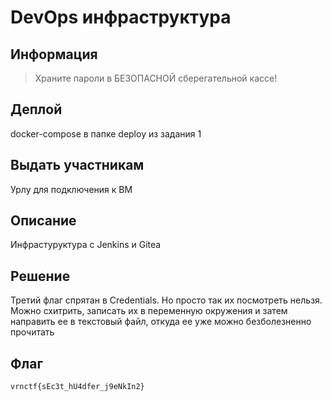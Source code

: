 # DevOps инфраструктура

## Информация 

> Храните пароли в БЕЗОПАСНОЙ сберегательной кассе!


## Деплой

docker-compose в папке deploy из задания 1

## Выдать участникам

Урлу для подключения к ВМ

## Описание

Инфрастуруктура с Jenkins и Gitea

## Решение 

Третий флаг спрятан в Credentials. Но просто так их посмотреть нельзя. Можно схитрить, записать их в переменную окружения 
и затем направить ее в текстовый файл, откуда ее уже можно безболезненно прочитать

## Флаг

`vrnctf{sEc3t_hU4dfer_j9eNkIn2}`




